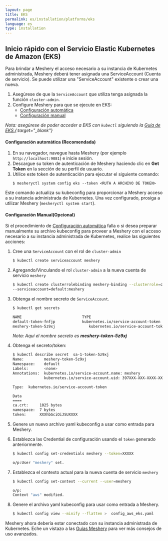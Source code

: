 ```yaml
---
layout: page
title: EKS
permalink: es/installation/platforms/eks
language: es
type: installation
---
```


## Inicio rápido con el Servicio Elastic Kubernetes de Amazon (EKS)

Para brindar a Meshery el acceso necesario a su instancia de Kubernetes administrada,
Meshery deberá tener asignada una ServiceAccount (Cuenta de servicio). Se puede utilizar una "ServiceAccount" existente o crear una nueva.

1. Asegúrese de que la `ServiceAccount` que utiliza tenga asignada la función `cluster-admin`.
1. Configure Meshery para que se ejecute en EKS:
   - [Configuración automática](#configuración-automática-recomendada)
   - [Configuración manual](#configuración-manual-opcional)

_Nota: asegúrese de poder acceder a EKS con `kubectl` siguiendo la [Guía de EKS.](https://docs.aws.amazon.com/eks/latest/userguide/create-kubeconfig.html){:target="\_blank"}_

#### **Configuración automática (Recomendada)**

1. En su navegador, navegue hasta Meshery (por ejemplo `http://localhost:9081`) e inicie sesión.
1. Descargue su token de autenticación de Meshery haciendo clic en **Get Token** en la sección de su perfil de usuario.
1. Utilice este token de autenticación para ejecutar el siguiente comando:
   ```
   $ mesheryctl system config eks --token <RUTA A ARCHIVO DE TOKEN>
   ```

Este comando actualiza su kubeconfig para proporcionar a Meshery acceso a su instancia administrada de Kubernetes.
Una vez configurado, prosiga a utilizar Meshery (`mesheryctl system start`).

#### **Configuración Manual(Opcional)**

Si el procedimiento de [Configuración automática](#configuración-automática-recomendada) falla o si desea preparar manualmente su archivo kubeconfig para proveer a Meshery con el acceso necesario a su instancia administrada de Kubernetes, realice las siguientes acciones:

1. Cree una `ServiceAccount` con el rol de `cluster-admin`

   ```sh
   $ kubectl create serviceaccount meshery
   ```

1. Agregando/Vinculando el rol `cluster-admin` a la nueva cuenta de servicio `meshery`

   ```sh
   $ kubectl create clusterrolebinding meshery-binding --clusterrole=cluster-admin \
   --serviceaccount=default:meshery
   ```

1. Obtenga el nombre secreto de `ServiceAccount`.

   ```sh
   $ kubectl get secrets

   NAME                           TYPE                                  DATA   AGE
   default-token-fnfjp            kubernetes.io/service-account-token   3      95d
   meshery-token-5z9xj               kubernetes.io/service-account-token   3      66m
   ```

   _Nota: Aquí el nombre secreto es **meshery-token-5z9xj**_

1. Obtenga el secreto/token:

   ```sh
   $ kubectl describe secret  sa-1-token-5z9xj
   Name:         meshery-token-5z9xj
   Namespace:    default
   Labels:       <none>
   Annotations:  kubernetes.io/service-account.name: meshery
                 kubernetes.io/service-account.uid: 397XXX-XXX-XXXX-XXXXX-XXXXX

   Type:  kubernetes.io/service-account-token

   Data
   ====
   ca.crt:     1025 bytes
   namespace:  7 bytes
   token:      XXXhbGciOiJSUXXXX
   ```

1. Genere un nuevo archivo yaml kubeconfig a usar como entrada para Meshery.
1. Establezca las Credential de configuración usando el `token` generado anteriormente.

   ```sh
   $ kubectl config set-credentials meshery --token=XXXXX

   o/p:User "meshery" set.
   ```

1. Establezca el contexto actual para la nueva cuenta de servicio `meshery`

   ```sh
   $ kubectl config set-context --current --user=meshery

   o/p:
   Context "aws" modified.
   ```

1. Genere el archivo yaml kubeconfig para usar como entrada a Meshery.

   ```sh
   $ kubectl config view --minify --flatten >  config_aws_eks.yaml
   ```

Meshery ahora debería estar conectado con su instancia administrada de Kubernetes. Eche un vistazo a las [Guías Meshery](/docs/guides) para ver más consejos de uso avanzados.
